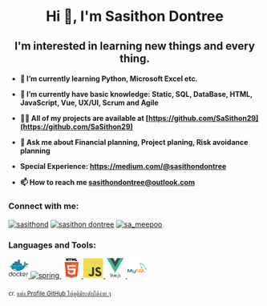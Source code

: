 <h1 align="center">Hi 👋, I'm Sasithon Dontree</h1>

<h2 align="center">I'm interested in learning new things and every thing.</h2>

<h4>
  
- 🌱 I’m currently learning **Python, Microsoft Excel etc.**  
  
- 🌱 I’m currently have basic knowledge: **Static, SQL, DataBase, HTML, JavaScript, Vue, UX/UI, Scrum and Agile** 

- 👨‍💻 All of my projects are available at [https://github.com/SaSithon29](https://github.com/SaSithon29)

- 💬 Ask me about **Financial planning, Project planing, Risk avoidance planning**

- Special Experience: **https://medium.com/@sasithondontree**

- 📫 How to reach me **sasithondontree@outlook.com**
</h4>




<h3 align="left">Connect with me:</h3>
<p align="left">
<a href="https://linkedin.com/in/sasithond" target="blank"><img align="center" src="https://raw.githubusercontent.com/rahuldkjain/github-profile-readme-generator/master/src/images/icons/Social/linked-in-alt.svg" alt="sasithond" height="30" width="40" /></a>
<a href="https://fb.com/sasithon dontree" target="blank"><img align="center" src="https://raw.githubusercontent.com/rahuldkjain/github-profile-readme-generator/master/src/images/icons/Social/facebook.svg" alt="sasithon dontree" height="30" width="40" /></a>
<a href="https://instagram.com/sa_meepoo" target="blank"><img align="center" src="https://raw.githubusercontent.com/rahuldkjain/github-profile-readme-generator/master/src/images/icons/Social/instagram.svg" alt="sa_meepoo" height="30" width="40" /></a>
</p>



<h3 align="left">Languages and Tools:</h3>
<p align="left"> <a href="https://www.docker.com/" target="_blank" rel="noreferrer"> <img src="https://raw.githubusercontent.com/devicons/devicon/master/icons/docker/docker-original-wordmark.svg" alt="docker" width="40" height="40"/> </a>  <a href="https://spring.io/" target="_blank" rel="noreferrer"> <img src="https://www.vectorlogo.zone/logos/springio/springio-icon.svg" alt="spring" width="40" height="40"/> </a> <a href="https://www.w3.org/html/" target="_blank" rel="noreferrer"> <img src="https://raw.githubusercontent.com/devicons/devicon/master/icons/html5/html5-original-wordmark.svg" alt="html5" width="40" height="40"/> </a> <a href="https://developer.mozilla.org/en-US/docs/Web/JavaScript" target="_blank" rel="noreferrer"> <img src="https://raw.githubusercontent.com/devicons/devicon/master/icons/javascript/javascript-original.svg" alt="javascript" width="40" height="40"/> </a> <a href="https://vuejs.org/" target="_blank" rel="noreferrer"> <img src="https://raw.githubusercontent.com/devicons/devicon/master/icons/vuejs/vuejs-original-wordmark.svg" alt="vuejs" width="40" height="40"/> </a> <a href="https://www.mysql.com/" target="_blank" rel="noreferrer"> <img src="https://raw.githubusercontent.com/devicons/devicon/master/icons/mysql/mysql-original-wordmark.svg" alt="mysql" width="40" height="40"/> </a></p>


<sub>cr. <a href="https://www.borntodev.com/2023/08/09/%e0%b9%81%e0%b8%95%e0%b9%88%e0%b8%87-profile-github-%e0%b9%83%e0%b8%ab%e0%b9%89%e0%b8%94%e0%b8%b9%e0%b8%94%e0%b8%b5%e0%b8%a1%e0%b8%b5%e0%b8%a3%e0%b8%b0%e0%b8%94%e0%b8%b1%e0%b8%9a/">แต่ง Profile GitHub ให้ดูดีมีระดับได้ง่าย ๆ</a></sub>
